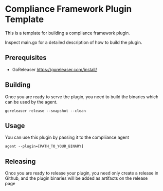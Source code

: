 # Compliance Framework Plugin Template

This is a template for building a compliance framework plugin.

Inspect main.go for a detailed description of how to build the plugin.

## Prerequisites

* GoReleaser https://goreleaser.com/install/

## Building

Once you are ready to serve the plugin, you need to build the binaries which can be used by the agent.

```shell
goreleaser release --snapshot --clean
```

## Usage

You can use this plugin by passing it to the compliiance agent

```shell
agent --plugin=[PATH_TO_YOUR_BINARY]
```

## Releasing

Once you are ready to release your plugin, you need only create a release in Github, and the plugin binaries
will be added as artifacts on the release page


